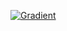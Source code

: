 [![Gradient](https://assets.paperspace.io/img/gradient-badge.svg)](https://console.paperspace.com/github/https://github.com/erikoterochio/bocaptcha/blob/master/Clasificador%20memes%20bosteros%20v0.ipynb)
